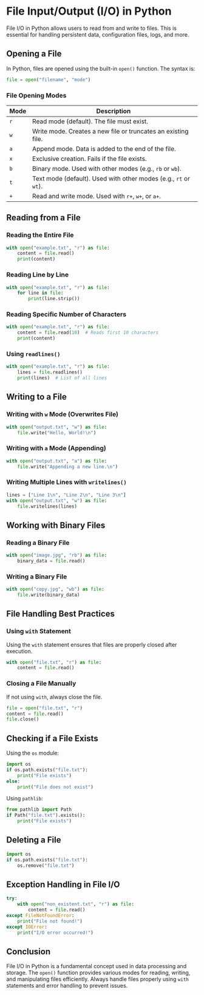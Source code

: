 # File Input/Output (I/O) in Python

File I/O in Python allows users to read from and write to files. This is essential for handling persistent data, configuration files, logs, and more.

## Opening a File
In Python, files are opened using the built-in `open()` function. The syntax is:
```python
file = open("filename", "mode")
```

### File Opening Modes
| Mode | Description |
|------|-------------|
| `r`  | Read mode (default). The file must exist. |
| `w`  | Write mode. Creates a new file or truncates an existing file. |
| `a`  | Append mode. Data is added to the end of the file. |
| `x`  | Exclusive creation. Fails if the file exists. |
| `b`  | Binary mode. Used with other modes (e.g., `rb` or `wb`). |
| `t`  | Text mode (default). Used with other modes (e.g., `rt` or `wt`). |
| `+`  | Read and write mode. Used with `r+`, `w+`, or `a+`. |

## Reading from a File
### Reading the Entire File
```python
with open("example.txt", "r") as file:
    content = file.read()
    print(content)
```

### Reading Line by Line
```python
with open("example.txt", "r") as file:
    for line in file:
        print(line.strip())
```

### Reading Specific Number of Characters
```python
with open("example.txt", "r") as file:
    content = file.read(10)  # Reads first 10 characters
    print(content)
```

### Using `readlines()`
```python
with open("example.txt", "r") as file:
    lines = file.readlines()
    print(lines)  # List of all lines
```

## Writing to a File
### Writing with `w` Mode (Overwrites File)
```python
with open("output.txt", "w") as file:
    file.write("Hello, World!\n")
```

### Writing with `a` Mode (Appending)
```python
with open("output.txt", "a") as file:
    file.write("Appending a new line.\n")
```

### Writing Multiple Lines with `writelines()`
```python
lines = ["Line 1\n", "Line 2\n", "Line 3\n"]
with open("output.txt", "w") as file:
    file.writelines(lines)
```

## Working with Binary Files
### Reading a Binary File
```python
with open("image.jpg", "rb") as file:
    binary_data = file.read()
```

### Writing a Binary File
```python
with open("copy.jpg", "wb") as file:
    file.write(binary_data)
```

## File Handling Best Practices
### Using `with` Statement
Using the `with` statement ensures that files are properly closed after execution.
```python
with open("file.txt", "r") as file:
    content = file.read()
```

### Closing a File Manually
If not using `with`, always close the file.
```python
file = open("file.txt", "r")
content = file.read()
file.close()
```

## Checking if a File Exists
Using the `os` module:
```python
import os
if os.path.exists("file.txt"):
    print("File exists")
else:
    print("File does not exist")
```

Using `pathlib`:
```python
from pathlib import Path
if Path("file.txt").exists():
    print("File exists")
```

## Deleting a File
```python
import os
if os.path.exists("file.txt"):
    os.remove("file.txt")
```

## Exception Handling in File I/O
```python
try:
    with open("non_existent.txt", "r") as file:
        content = file.read()
except FileNotFoundError:
    print("File not found!")
except IOError:
    print("I/O error occurred!")
```

## Conclusion
File I/O in Python is a fundamental concept used in data processing and storage. The `open()` function provides various modes for reading, writing, and manipulating files efficiently. Always handle files properly using `with` statements and error handling to prevent issues.


